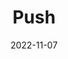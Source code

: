 ---
title: "Push"
date: 2022-11-07
layout: button
target: /shit-the-monkeys-gone-self-aware/
tags:
  - Fragment
---